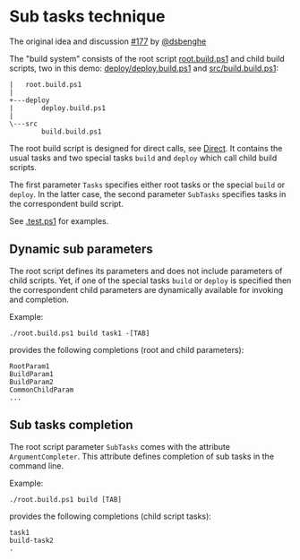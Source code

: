 ﻿# Sub tasks technique

The original idea and discussion [#177](https://github.com/nightroman/Invoke-Build/issues/177)
by [@dsbenghe](https://github.com/dsbenghe)

The "build system" consists of the root script [root.build.ps1](root.build.ps1)
and child build scripts, two in this demo:
[deploy/deploy.build.ps1](deploy/deploy.build.ps1) and [src/build.build.ps1](src/build.build.ps1):

```
|   root.build.ps1
|
+---deploy
|       deploy.build.ps1
|
\---src
        build.build.ps1
```

The root build script is designed for direct calls, see [Direct](../Direct).
It contains the usual tasks and two special tasks `build` and `deploy` which call child build scripts.

The first parameter `Tasks` specifies either root tasks or the special `build` or `deploy`.
In the latter case, the second parameter `SubTasks` specifies tasks in the correspondent build script.

See [.test.ps1](.test.ps1) for examples.


## Dynamic sub parameters

The root script defines its parameters and does not include parameters of child scripts.
Yet, if one of the special tasks `build` or `deploy` is specified then the correspondent
child parameters are dynamically available for invoking and completion.

Example:

    ./root.build.ps1 build task1 -[TAB]

provides the following completions (root and child parameters):

    RootParam1
    BuildParam1
    BuildParam2
    CommonChildParam
    ...

## Sub tasks completion

The root script parameter `SubTasks` comes with the attribute `ArgumentCompleter`.
This attribute defines completion of sub tasks in the command line.

Example:

    ./root.build.ps1 build [TAB]

provides the following completions (child script tasks):

    task1
    build-task2
    .
